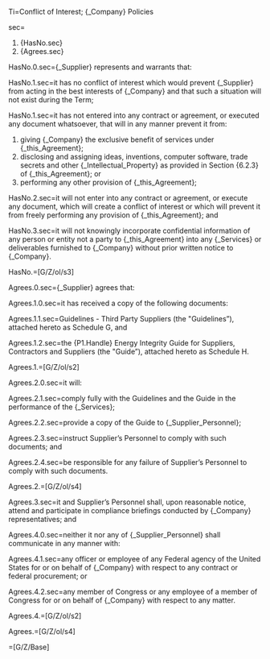 Ti=Conflict of Interest; {_Company} Policies

sec=<ol><li>{HasNo.sec}<li>{Agrees.sec}</ol>

HasNo.0.sec={_Supplier} represents and warrants that:

HasNo.1.sec=it has no conflict of interest which would prevent {_Supplier} from acting in the best interests of {_Company} and that such a situation will not exist during the Term;

HasNo.1.sec=it has not entered into any contract or agreement, or executed any document whatsoever, that will in any manner prevent it from: <ol> <li>giving {_Company} the exclusive benefit of services under {_this_Agreement};</li> <li>disclosing and assigning ideas, inventions, computer software, trade secrets and other {_Intellectual_Property} as provided in Section {6.2.3} of {_this_Agreement}; or</li> <li>performing any other provision of {_this_Agreement};</li> </ol>

HasNo.2.sec=it will not enter into any contract or agreement, or execute any document, which will create a conflict of interest or which will prevent it from freely performing any provision of {_this_Agreement}; and

HasNo.3.sec=it will not knowingly incorporate confidential information of any person or entity not a party to {_this_Agreement} into any {_Services} or deliverables furnished to {_Company} without prior written notice to {_Company}.

HasNo.=[G/Z/ol/s3]

Agrees.0.sec={_Supplier} agrees that:

Agrees.1.0.sec=it has received a copy of the following documents:

Agrees.1.1.sec=Guidelines - Third Party Suppliers (the "Guidelines”), attached hereto as Schedule G, and

Agrees.1.2.sec=the {P1.Handle} Energy Integrity Guide for Suppliers, Contractors and Suppliers (the "Guide”), attached hereto as Schedule H.

Agrees.1.=[G/Z/ol/s2]

Agrees.2.0.sec=it will:

Agrees.2.1.sec=comply fully with the Guidelines and the Guide in the performance of the {_Services};

Agrees.2.2.sec=provide a copy of the Guide to {_Supplier_Personnel};

Agrees.2.3.sec=instruct Supplier’s Personnel to comply with such documents; and

Agrees.2.4.sec=be responsible for any failure of Supplier’s Personnel to comply with such documents.

Agrees.2.=[G/Z/ol/s4]

Agrees.3.sec=it and Supplier’s Personnel shall, upon reasonable notice, attend and participate in compliance briefings conducted by {_Company} representatives; and

Agrees.4.0.sec=neither it nor any of {_Supplier_Personnel} shall communicate in any manner with:

Agrees.4.1.sec=any officer or employee of any Federal agency of the United States for or on behalf of {_Company} with respect to any contract or federal procurement; or

Agrees.4.2.sec=any member of Congress or any employee of a member of Congress for or on behalf of {_Company} with respect to any matter.

Agrees.4.=[G/Z/ol/s2]

Agrees.=[G/Z/ol/s4]

=[G/Z/Base]
